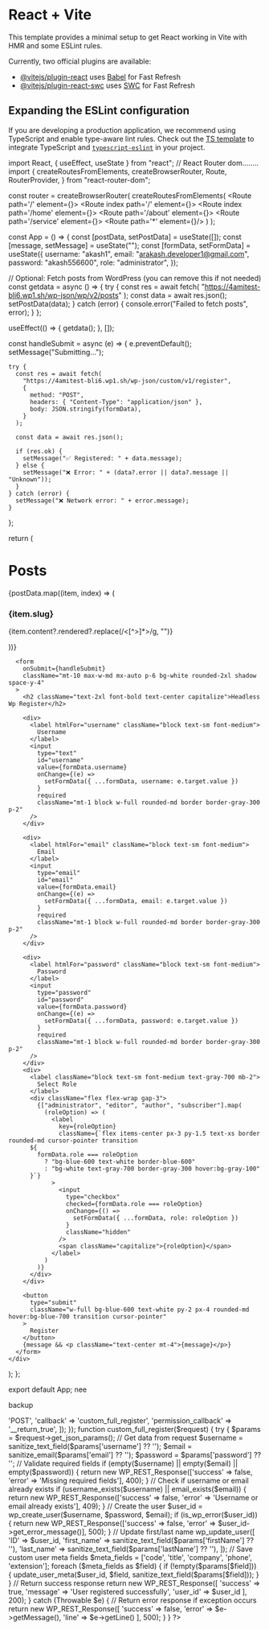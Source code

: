 # React + Vite

This template provides a minimal setup to get React working in Vite with HMR and some ESLint rules.

Currently, two official plugins are available:

- [@vitejs/plugin-react](https://github.com/vitejs/vite-plugin-react/blob/main/packages/plugin-react/README.md) uses [Babel](https://babeljs.io/) for Fast Refresh
- [@vitejs/plugin-react-swc](https://github.com/vitejs/vite-plugin-react-swc) uses [SWC](https://swc.rs/) for Fast Refresh

## Expanding the ESLint configuration

If you are developing a production application, we recommend using TypeScript and enable type-aware lint rules. Check out the [TS template](https://github.com/vitejs/vite/tree/main/packages/create-vite/template-react-ts) to integrate TypeScript and [`typescript-eslint`](https://typescript-eslint.io) in your project.


import React, { useEffect, useState } from "react";
// React Router dom........
import {
  createRoutesFromElements,
  createBrowserRouter,
  Route,
  RouterProvider,
} from "react-router-dom";


const router = createBrowserRouter(
  createRoutesFromElements(
    <Route path='/' element={<RootLayout />}>
      <Route index path='/' element={<Home />}></Route>
      <Route index path='/home' element={<Home />}></Route>
      <Route path='/about' element={<About />}></Route>
      <Route path='/service' element={<Service />}></Route>
    <Route path='*' element={<Error />}/>
    </Route>
  )
);

const App = () => {
  const [postData, setPostData] = useState([]);
  const [message, setMessage] = useState("");
  const [formData, setFormData] = useState({
    username: "akash1",
    email: "arakash.developer1@gmail.com",
    password: "akash556600",
    role: "administrator",
  });

  // Optional: Fetch posts from WordPress (you can remove this if not needed)
  const getdata = async () => {
    try {
      const res = await fetch(
        "https://4amitest-bli6.wp1.sh/wp-json/wp/v2/posts"
      );
      const data = await res.json();
      setPostData(data);
    } catch (error) {
      console.error("Failed to fetch posts", error);
    }
  };

  useEffect(() => {
    getdata();
  }, []);

  const handleSubmit = async (e) => {
    e.preventDefault();
    setMessage("Submitting...");

    try {
      const res = await fetch(
        "https://4amitest-bli6.wp1.sh/wp-json/custom/v1/register",
        {
          method: "POST",
          headers: { "Content-Type": "application/json" },
          body: JSON.stringify(formData),
        }
      );

      const data = await res.json();

      if (res.ok) {
        setMessage("✅ Registered: " + data.message);
      } else {
        setMessage("❌ Error: " + (data?.error || data?.message || "Unknown"));
      }
    } catch (error) {
      setMessage("❌ Network error: " + error.message);
    }
  };

  return (
    <div>
      <div className="py-10 text-center">
        <h1 className="text-4xl font-bold mb-4">Posts</h1>
        <div className="grid grid-cols-1 sm:grid-cols-2 md:grid-cols-3 gap-6 p-6 bg-gray-50">
          {postData.map((item, index) => (
            <div key={index} className="bg-white p-5 rounded-2xl shadow">
              <h3 className="text-xl font-semibold">{item.slug}</h3>
              <p className="text-sm text-gray-600">
                {item.content?.rendered?.replace(/<[^>]*>/g, "")}
              </p>
            </div>
          ))}
        </div>
      </div>

      <form
        onSubmit={handleSubmit}
        className="mt-10 max-w-md mx-auto p-6 bg-white rounded-2xl shadow space-y-4"
      >
        <h2 className="text-2xl font-bold text-center capitalize">Headless Wp Register</h2>

        <div>
          <label htmlFor="username" className="block text-sm font-medium">
            Username
          </label>
          <input
            type="text"
            id="username"
            value={formData.username}
            onChange={(e) =>
              setFormData({ ...formData, username: e.target.value })
            }
            required
            className="mt-1 block w-full rounded-md border border-gray-300 p-2"
          />
        </div>

        <div>
          <label htmlFor="email" className="block text-sm font-medium">
            Email
          </label>
          <input
            type="email"
            id="email"
            value={formData.email}
            onChange={(e) =>
              setFormData({ ...formData, email: e.target.value })
            }
            required
            className="mt-1 block w-full rounded-md border border-gray-300 p-2"
          />
        </div>

        <div>
          <label htmlFor="password" className="block text-sm font-medium">
            Password
          </label>
          <input
            type="password"
            id="password"
            value={formData.password}
            onChange={(e) =>
              setFormData({ ...formData, password: e.target.value })
            }
            required
            className="mt-1 block w-full rounded-md border border-gray-300 p-2"
          />
        </div>
        <div>
          <label className="block text-sm font-medium text-gray-700 mb-2">
            Select Role
          </label>
          <div className="flex flex-wrap gap-3">
            {["administrator", "editor", "author", "subscriber"].map(
              (roleOption) => (
                <label
                  key={roleOption}
                  className={`flex items-center px-3 py-1.5 text-xs border rounded-md cursor-pointer transition
          ${
            formData.role === roleOption
              ? "bg-blue-600 text-white border-blue-600"
              : "bg-white text-gray-700 border-gray-300 hover:bg-gray-100"
          }`}
                >
                  <input
                    type="checkbox"
                    checked={formData.role === roleOption}
                    onChange={() =>
                      setFormData({ ...formData, role: roleOption })
                    }
                    className="hidden"
                  />
                  <span className="capitalize">{roleOption}</span>
                </label>
              )
            )}
          </div>
        </div>

        <button
          type="submit"
          className="w-full bg-blue-600 text-white py-2 px-4 rounded-md hover:bg-blue-700 transition cursor-pointer"
        >
          Register
        </button>
        {message && <p className="text-center mt-4">{message}</p>}
      </form>
    </div>
  );
};

export default App;
nee



backup


<?php
/**
 * Plugin Name: Custom REST Register (Full Fields)
 * Description: Register WordPress users via REST with extended fields and no role set.
 * Version: 1.0
 * Author: Atiqur Rahman Akash
 */

// Allow CORS for frontend app
add_action('init', function () {
  // Define the allowed origins
  $allowed_origins = [
    'http://localhost:5173', 
    'https://4ami-jynw.wp1.sh',
  ];

  // Get the request origin
  $origin = $_SERVER['HTTP_ORIGIN'] ?? '';

  // Check if the request origin is in the allowed origins
  if (in_array($origin, $allowed_origins)) {
    header("Access-Control-Allow-Origin: $origin");
    header("Access-Control-Allow-Methods: GET, POST, OPTIONS");
    header("Access-Control-Allow-Headers: Content-Type, Authorization");
  }

  // Handle OPTIONS request for pre-flight CORS checks
  if ($_SERVER['REQUEST_METHOD'] === 'OPTIONS') {
    status_header(200);
    exit;
  }
});

// Register REST endpoint
add_action('rest_api_init', function () {
  register_rest_route('custom/v1', '/register', [
    'methods' => 'POST',
    'callback' => 'custom_full_register',
    'permission_callback' => '__return_true',
  ]);
});

function custom_full_register($request) {
  try {
    $params = $request->get_json_params();

    // Get data from request
    $username = sanitize_text_field($params['username'] ?? '');
    $email = sanitize_email($params['email'] ?? '');
    $password = $params['password'] ?? '';

    // Validate required fields
    if (empty($username) || empty($email) || empty($password)) {
      return new WP_REST_Response(['success' => false, 'error' => 'Missing required fields'], 400);
    }

    // Check if username or email already exists
    if (username_exists($username) || email_exists($email)) {
      return new WP_REST_Response(['success' => false, 'error' => 'Username or email already exists'], 409);
    }

    // Create the user
    $user_id = wp_create_user($username, $password, $email);
    if (is_wp_error($user_id)) {
      return new WP_REST_Response(['success' => false, 'error' => $user_id->get_error_message()], 500);
    }

    // Update first/last name
    wp_update_user([
      'ID' => $user_id,
      'first_name' => sanitize_text_field($params['firstName'] ?? ''),
      'last_name'  => sanitize_text_field($params['lastName'] ?? ''),
    ]);

    // Save custom user meta fields
    $meta_fields = ['code', 'title', 'company', 'phone', 'extension'];
    foreach ($meta_fields as $field) {
      if (!empty($params[$field])) {
        update_user_meta($user_id, $field, sanitize_text_field($params[$field]));
      }
    }

    // Return success response
    return new WP_REST_Response([
      'success' => true,
      'message' => 'User registered successfully',
      'user_id' => $user_id
    ], 200);

  } catch (Throwable $e) {
    // Return error response if exception occurs
    return new WP_REST_Response([
      'success' => false,
      'error' => $e->getMessage(),
      'line' => $e->getLine()
    ], 500);
  }
}
?>
